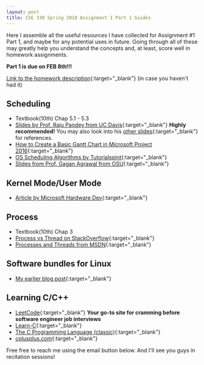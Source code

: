```yaml
---
layout: post
title: CSE 330 Spring 2018 Assignment 1 Part 1 Guides
---
```

Here I assemble all the useful resources I have collected for Assignment #1 Part 1, and maybe for any potential uses in future. Going through all of these may greatly help you understand the concepts and, at least, score well in homework assignments.

**Part 1 is due on FEB 8th!!!**

[Link to the homework description](http://cactus.eas.asu.edu/partha/Teaching/330.2018/Projects-2018/HW-1-2018.htm){:target="_blank"} (in case you haven't had it)

Scheduling
---
* Textbook(10th) Chap 5.1 - 5.3 
* [Slides by Prof. Raju Pandey from UC Davis](http://web.cs.ucdavis.edu/~pandey/Teaching/ECS150/Lects/05scheduling.pdf){:target="_blank"} **Highly recommended!** You may also look into his [other slides](http://web.cs.ucdavis.edu/~pandey/Teaching/ECS150/Lects/){:target="_blank"} for references.
* [How to Create a Basic Gantt Chart in Microsoft Project 2016](https://www.youtube.com/watch?v=J9uctgUaEic){:target="_blank"} 
* [OS Scheduling Algorithms by Tutorialspint](https://www.tutorialspoint.com/operating_system/os_process_scheduling_algorithms.htm){:target="_blank"} 
* [Slides from Prof. Gagan Agrawal from OSU](http://web.cse.ohio-state.edu/~agrawal.28/660/Slides/jan18.pdf){:target="_blank"} 


Kernel Mode/User Mode
---
* [Article by Microsoft Hardware Dev](https://docs.microsoft.com/en-us/windows-hardware/drivers/gettingstarted/user-mode-and-kernel-mode){:target="_blank"}

Process
---
* Textbook(10th) Chap 3
* [Process vs Thread on StackOverflow](https://stackoverflow.com/questions/200469/what-is-the-difference-between-a-process-and-a-thread){:target="_blank"}
* [Processes and Threads from MSDN](https://msdn.microsoft.com/en-us/library/windows/desktop/ms684841(v=vs.85).aspx){:target="_blank"}

Software bundles for Linux
---
* [My earlier blog post](https://fpsluozi.github.io/Linux-Setup/){:target="_blank"}

Learning C/C++
---
* [LeetCode](https://leetcode.com/){:target="_blank"} **Your go-to site for cramming before software engineer job interviews**
* [Learn-C](http://www.learn-c.org/){:target="_blank"}
* [The C Programming Language (classic)](https://www.amazon.com/Programming-Language-2nd-Brian-Kernighan/dp/0131103628){:target="_blank"}
* [cplusplus.com](http://www.cplusplus.com/){:target="_blank"}


Free free to reach me using the email button below. And I'll see you guys in recitation sessions!






